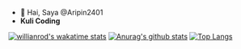 - 👋 Hai, Saya @Aripin2401
- <b>Kuli Coding</b>
 
 [![willianrod's wakatime stats](https://github-readme-stats.vercel.app/api/wakatime?username=aripin2401)](https://github.com/aripin2401/github-readme-stats)
 [![Anurag's github stats](https://github-readme-stats.vercel.app/api?username=aripin2401&theme=tokyonight)](https://github.com/aripin2401/github-readme-stats)
 [![Top Langs](https://github-readme-stats.vercel.app/api/top-langs/?username=aripin2401&layout=compact&theme=tokyonight)](https://github.com/aripin2401/github-readme-stats)

